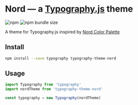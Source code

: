 # Nord — a <a href='https://github.com/kyleamathews/typography.js'>Typography.js</a> theme

![npm](https://img.shields.io/npm/v/typography-theme-nord?color=%2381A1C1)
![npm bundle size](https://img.shields.io/bundlephobia/min/typography-theme-nord?color=%235E81AC)

A theme for Typography.js inspired by [Nord Color Palette](https://www.nordtheme.com/)

## Install

```bash
npm install --save typography typography-theme-nord
```

## Usage

```javascript
import Typography from 'typography'
import nordTheme from 'typography-theme-nord'

const typography = new Typography(nordTheme)
```
